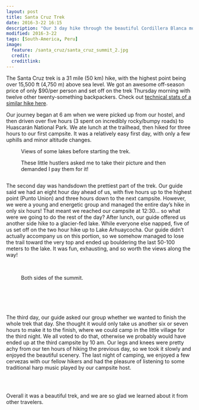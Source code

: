 ```yaml
---
layout: post
title: Santa Cruz Trek
date: 2016-3-22 16:15
description: "Our 3 day hike through the beautiful Cordillera Blanca mountains."
modified: 2016-3-22
tags: [South-America, Peru]
image:
  feature: /santa_cruz/santa_cruz_summit_2.jpg
  credit: 
  creditlink: 
---
```


The Santa Cruz trek is a 31 mile (50 km) hike, with the highest point being over 15,500 ft (4,750 m) above sea level. We got an awesome off-season price of only $90/per person and set off on the trek Thursday morning with twelve other twenty-something backpackers. Check out [technical stats of a similar hike here](http://www.wikiloc.com/wikiloc/view.do?id=9744771).

Our journey began at 6 am when we were picked up from our hostel, and then driven over five hours (3 spent on incredibly rocky/bumpy roads) to Huascarán National Park. We ate lunch at the trailhead, then hiked for three hours to our first campsite. It was a relatively easy first day, with only a few uphills and minor altitude changes.
<figure>
    <a href="/images/santa_cruz/lake_before_santa_cruz.jpg"><img src="/images/santa_cruz/lake_before_santa_cruz.jpg" alt=""></a>
    <figcaption>Views of some lakes before starting the trek.</figcaption>
</figure>
<figure>
    <a href="/images/santa_cruz/little_girls.jpg"><img src="/images/santa_cruz/little_girls.jpg" alt=""></a>
    <figcaption>These little hustlers asked me to take their picture and then demanded I pay them for it!</figcaption>
</figure>
<figure>
    <a href="/images/santa_cruz/laura_looking_into_valley.jpg"><img src="/images/santa_cruz/laura_looking_into_valley.jpg" alt=""></a>
</figure>

The second day was handsdown the prettiest part of the trek. Our guide said we had an eight hour day ahead of us, with five hours up to the highest point (Punto Union) and three hours down to the next campsite. However, we were a young and energetic group and managed the entire day’s hike in only six hours! That meant we reached our campsite at 12:30… so what were we going to do the rest of the day? After lunch, our guide offered us another side hike to a glacier-fed lake. While everyone else napped, five of us set off on the two hour hike up to Lake Arhuaycocha. Our guide didn’t actually accompany us on this portion, so we somehow managed to lose the trail toward the very top and ended up bouldering the last 50-100 meters to the lake. It was fun, exhausting, and so worth the views along the way! 
<figure>
    <a href="/images/santa_cruz/reflection.jpg"><img src="/images/santa_cruz/reflection.jpg" alt=""></a>
    <a href="/images/santa_cruz/santa_cruz_lake_before_summit.jpg"><img src="/images/santa_cruz/santa_cruz_lake_before_summit.jpg" alt=""></a>
    <a href="/images/santa_cruz/at_the_top.jpg"><img src="/images/santa_cruz/at_the_top.jpg" alt=""></a>
</figure>
<figure>
    <a href="/images/santa_cruz/santa_cruz_both_sides_of_summit.jpg"><img src="/images/santa_cruz/santa_cruz_both_sides_of_summit.jpg" alt=""></a>
    <figcaption>Both sides of the summit.</figcaption>
</figure>
<figure class="half">
    <a href="/images/santa_cruz/punto_union.jpg"><img src="/images/santa_cruz/punto_union.jpg" alt=""></a>
    <a href="/images/santa_cruz/DSC05630.JPG"><img src="/images/santa_cruz/DSC05630.JPG" alt=""></a>
</figure>
<figure>
    <a href="/images/santa_cruz/almost_at_the_top.jpg"><img src="/images/santa_cruz/almost_at_the_top.jpg" alt=""></a>
</figure>
<figure class="half">
    <a href="/images/santa_cruz/campsite_1.jpg"><img src="/images/santa_cruz/campsite_1.jpg" alt=""></a>
    <a href="/images/santa_cruz/DSC05662.JPG"><img src="/images/santa_cruz/DSC05662.JPG" alt=""></a>
    <a href="/images/santa_cruz/cartwheel.gif"><img src="/images/santa_cruz/cartwheel.gif" alt=""></a>
    <a href="/images/santa_cruz/lake_arhuaycocha.jpg"><img src="/images/santa_cruz/lake_arhuaycocha.jpg" alt=""></a>
</figure>

The third day, our guide asked our group whether we wanted to finish the whole trek that day. She thought it would only take us another six or seven hours to make it to the finish, where we could camp in the little village for the third night. We all voted to do that, otherwise we probably would have ended up at the third campsite by 10 am. Our legs and knees were pretty achy from our ten hours of hiking the previous day, so we took it slowly and enjoyed the beautiful scenery. The last night of camping, we enjoyed a few cervezas with our fellow hikers and had the pleasure of listening to some traditional harp music played by our campsite host. 
<figure>
    <a href="/images/santa_cruz/DSC05712.JPG"><img src="/images/santa_cruz/DSC05712.JPG" alt=""></a>
</figure>
<figure class="half">
    <a href="/images/santa_cruz/drinking_water.jpg"><img src="/images/santa_cruz/drinking_water.jpg" alt=""></a>
    <a href="/images/santa_cruz/DSC05721.JPG"><img src="/images/santa_cruz/DSC05721.JPG" alt=""></a>
    <a href="/images/santa_cruz/DSC05745.JPG"><img src="/images/santa_cruz/DSC05745.JPG" alt=""></a>
    <a href="/images/santa_cruz/DSC05768.JPG"><img src="/images/santa_cruz/DSC05768.JPG" alt=""></a>
    <a href="/images/santa_cruz/finished.jpg"><img src="/images/santa_cruz/finished.jpg" alt=""></a>
    <a href="/images/santa_cruz/harp.jpg"><img src="/images/santa_cruz/harp.jpg" alt=""></a>
</figure>

Overall it was a beautiful trek, and we are so glad we learned about it from other travelers.
